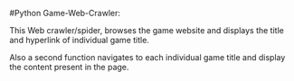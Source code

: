 #Python Game-Web-Crawler:

This Web crawler/spider, browses the game website and displays the title and hyperlink of individual game title.

Also a second function navigates to each individual game title and display the content present in the page.
